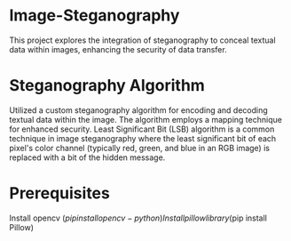 # Image-Steganography
This project explores the integration of steganography to conceal textual data within images, enhancing the security of data transfer.

# Steganography Algorithm
Utilized a custom steganography algorithm for encoding and decoding textual data within the image. The algorithm employs a mapping technique for enhanced security. Least Significant Bit (LSB) algorithm is a common technique in image steganography where the least significant bit of each pixel's color channel (typically red, green, and blue in an RGB image) is replaced with a bit of the hidden message.

# Prerequisites
Install opencv ($pip install opencv-python)
Install pillow library ($pip install Pillow)


